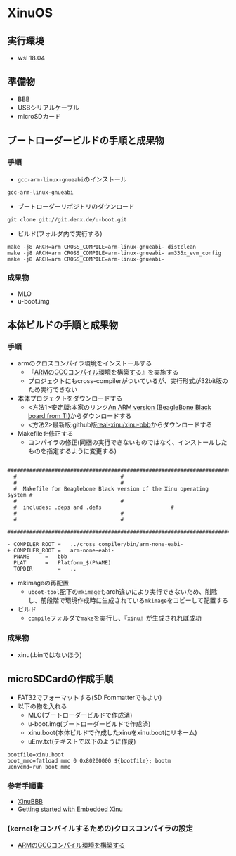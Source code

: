 # XinuOS

## 実行環境

* wsl 18.04

## 準備物

* BBB
* USBシリアルケーブル
* microSDカード


## ブートローダービルドの手順と成果物

### 手順

* `gcc-arm-linux-gnueabi`のインストール
```
gcc-arm-linux-gnueabi
```
* ブートローダーリポジトリのダウンロード
```
git clone git://git.denx.de/u-boot.git
```
* ビルド(フォルダ内で実行する)
```
make -j8 ARCH=arm CROSS_COMPILE=arm-linux-gnueabi- distclean
make -j8 ARCH=arm CROSS_COMPILE=arm-linux-gnueabi- am335x_evm_config
make -j8 ARCH=arm CROSS_COMPILE=arm-linux-gnueabi-
```

### 成果物

* MLO
* u-boot.img

## 本体ビルドの手順と成果物

### 手順

* armのクロスコンパイラ環境をインストールする
    * 『[ARMのGCCコンパイル環境を構築する](https://www.yokoweb.net/2018/03/07/wsl-ubuntu-arm-gcc/)』を実施する
    * プロジェクトにもcross-compilerがついているが、実行形式が32bit版のため実行できない
* 本体プロジェクトをダウンロードする
    * <方法1>安定版:本家のリンク[An ARM version (BeagleBone Black board from TI)](https://www.cs.purdue.edu/homes/comer/downloads/Xinu_Book_And_Code/BeagleBoneBlack/Xinu-BeagleBoneBlack.tar.gz)からダウンロードする
    * <方法2>最新版:github版[real-xinu/xinu-bbb](https://github.com/real-xinu/xinu-bbb)からダウンロードする
* Makefileを修正する
    * コンパイラの修正(同梱の実行できないものではなく、インストールしたものを指定するように変更する)
```
  #########################################################################
  #									#
  #									#
  #  Makefile for Beaglebone Black version of the Xinu operating system	#
  #									#
  #  includes: .deps and .defs						#
  #									#
  #									#
  #########################################################################
  
- COMPILER_ROOT	=	../cross_compiler/bin/arm-none-eabi-
+ COMPILER_ROOT	=	arm-none-eabi-
  PNAME		=	bbb
  PLAT		=	Platform_$(PNAME)
  TOPDIR		=	..
```
* mkimageの再配置
    * `uboot-tool`配下の`mkimage`もarch違いにより実行できないため、削除し、前段階で環境作成時に生成されている`mkimage`をコピーして配置する
* ビルド
    * `compile`フォルダで`make`を実行し、『`xinu`』が生成されれば成功


### 成果物

* xinu(.binではないほう)

## microSDCardの作成手順

* FAT32でフォーマットする(SD Fommatterでもよい)
* 以下の物を入れる
    * MLO(ブートローダービルドで作成済)
    * u-boot.img(ブートローダービルドで作成済)
    * xinu.boot(本体ビルドで作成したxinuをxinu.bootにリネーム)
    * uEnv.txt(テキストで以下のように作成)
```
bootfile=xinu.boot 
boot_mmc=fatload mmc 0 0x80200000 ${bootfile}; bootm 
uenvcmd=run boot_mmc
```

### 参考手順書

* [XinuBBB](https://github.com/jarrocha/XinuBBB)
* [Getting started with Embedded Xinu](https://github.com/xinu-os/xinu/blob/master/docs/Getting-Started.rst)

### (kernelをコンパイルするための)クロスコンパイラの設定

* [ARMのGCCコンパイル環境を構築する](https://www.yokoweb.net/2018/03/07/wsl-ubuntu-arm-gcc/)